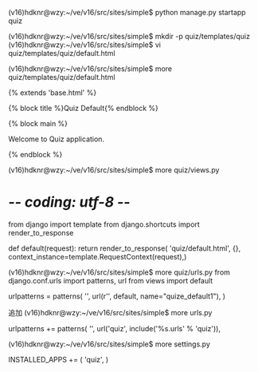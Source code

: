 

(v16)hdknr@wzy:~/ve/v16/src/sites/simple$ python manage.py startapp quiz

(v16)hdknr@wzy:~/ve/v16/src/sites/simple$ mkdir -p quiz/templates/quiz
(v16)hdknr@wzy:~/ve/v16/src/sites/simple$ vi quiz/templates/quiz/default.html

(v16)hdknr@wzy:~/ve/v16/src/sites/simple$ more quiz/templates/quiz/default.html 

{% extends 'base.html' %}

{% block title %}Quiz Default{% endblock %}

{% block main %}
<p>
Welcome to Quiz application.
</p>
{% endblock %}

(v16)hdknr@wzy:~/ve/v16/src/sites/simple$ more quiz/views.py
# -*- coding: utf-8 -*-
from django import template
from django.shortcuts import render_to_response


def default(request):
    return render_to_response(
        'quiz/default.html',
        {}, context_instance=template.RequestContext(request),)
        

(v16)hdknr@wzy:~/ve/v16/src/sites/simple$ more quiz/urls.py
from django.conf.urls import patterns, url
from views import default

urlpatterns = patterns(
    '',
    url(r'', default, name="quize_default1"),
)


追加
(v16)hdknr@wzy:~/ve/v16/src/sites/simple$ more urls.py

urlpatterns += patterns(
    '',
    url('quiz', include('%s.urls' % 'quiz')),
    
    
(v16)hdknr@wzy:~/ve/v16/src/sites/simple$ more settings.py

INSTALLED_APPS += (
    'quiz',
)
    



        